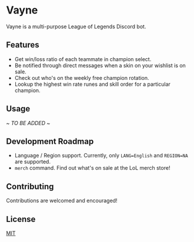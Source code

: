 # Vayne
Vayne is a multi-purpose League of Legends Discord bot.

## Features
* Get win/loss ratio of each teammate in champion select.
* Be notified through direct messages when a skin on your wishlist is on sale.
* Check out who's on the weekly free champion rotation. 
* Lookup the highest win rate runes and skill order for a particular champion.

## Usage
~ *TO BE ADDED* ~

## Development Roadmap
* Language / Region support. Currently, only `LANG=English` and `REGION=NA` are supported.
* `merch` command. Find out what's on sale at the LoL merch store!


## Contributing
Contributions are welcomed and encouraged!

## License
[MIT](https://choosealicense.com/licenses/mit/)
